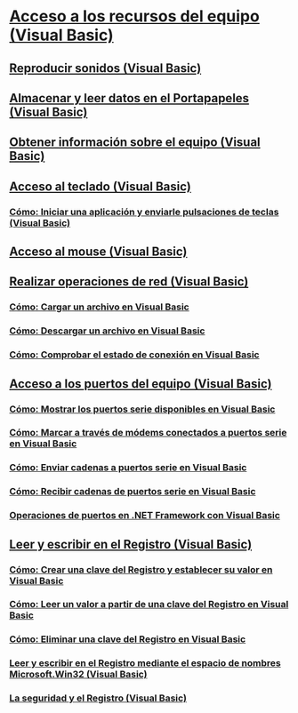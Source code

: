 # [Acceso a los recursos del equipo (Visual Basic)](index.md)
## [Reproducir sonidos (Visual Basic)](playing-sounds.md)
## [Almacenar y leer datos en el Portapapeles (Visual Basic)](storing-data-to-and-reading-from-the-clipboard.md)
## [Obtener información sobre el equipo (Visual Basic)](getting-information-about-the-computer.md)
## [Acceso al teclado (Visual Basic)](accessing-the-keyboard.md)
### [Cómo: Iniciar una aplicación y enviarle pulsaciones de teclas (Visual Basic)](how-to-start-an-application-and-send-it-keystrokes.md)
## [Acceso al mouse (Visual Basic)](accessing-the-mouse.md)
## [Realizar operaciones de red (Visual Basic)](performing-network-operations.md)
### [Cómo: Cargar un archivo en Visual Basic](how-to-upload-a-file.md)
### [Cómo: Descargar un archivo en Visual Basic](how-to-download-a-file.md)
### [Cómo: Comprobar el estado de conexión en Visual Basic](how-to-check-connection-status.md)
## [Acceso a los puertos del equipo (Visual Basic)](accessing-the-computer-s-ports.md)
### [Cómo: Mostrar los puertos serie disponibles en Visual Basic](how-to-show-available-serial-ports.md)
### [Cómo: Marcar a través de módems conectados a puertos serie en Visual Basic](how-to-dial-modems-attached-to-serial-ports.md)
### [Cómo: Enviar cadenas a puertos serie en Visual Basic](how-to-send-strings-to-serial-ports.md)
### [Cómo: Recibir cadenas de puertos serie en Visual Basic](how-to-receive-strings-from-serial-ports.md)
### [Operaciones de puertos en .NET Framework con Visual Basic](port-operations-in-the-net-framework.md)
## [Leer y escribir en el Registro (Visual Basic)](reading-from-and-writing-to-the-registry.md)
### [Cómo: Crear una clave del Registro y establecer su valor en Visual Basic](how-to-create-a-registry-key-and-set-its-value.md)
### [Cómo: Leer un valor a partir de una clave del Registro en Visual Basic](how-to-read-a-value-from-a-registry-key.md)
### [Cómo: Eliminar una clave del Registro en Visual Basic](how-to-delete-a-registry-key.md)
### [Leer y escribir en el Registro mediante el espacio de nombres Microsoft.Win32 (Visual Basic)](reading-from-and-writing-to-the-registry-using-the-microsoft-win32-namespace.md)
### [La seguridad y el Registro (Visual Basic)](security-and-the-registry.md)
